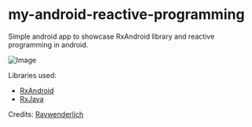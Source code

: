 # my-android-reactive-programming
Simple android app to showcase RxAndroid library and reactive programming in android.

![Image](../master/app/src/main/assets/screenshot1.gif)

Libraries used:
- [RxAndroid](https://github.com/ReactiveX/RxAndroid)
- [RxJava](https://github.com/ReactiveX/RxJava)

Credits: [Raywenderlich](http://raywenderlich.com/)

